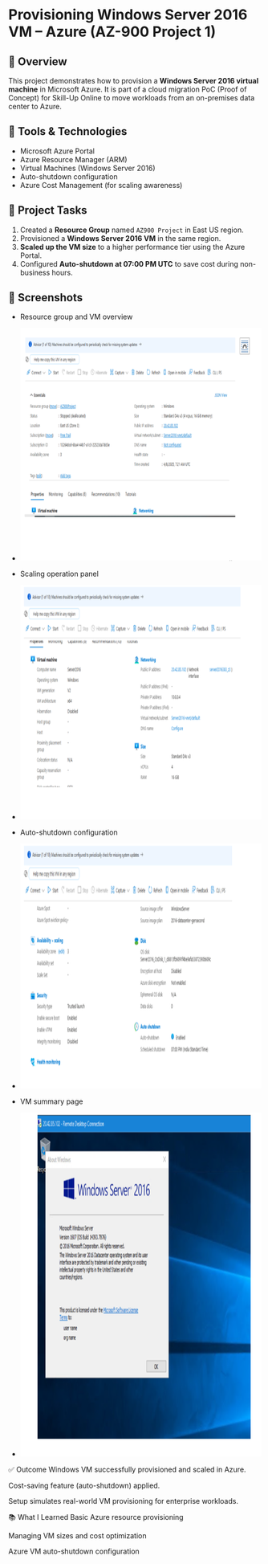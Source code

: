 # Provisioning Windows Server 2016 VM – Azure (AZ-900 Project 1)

## 🚀 Overview

This project demonstrates how to provision a **Windows Server 2016 virtual machine** in Microsoft Azure. It is part of a cloud migration PoC (Proof of Concept) for Skill-Up Online to move workloads from an on-premises data center to Azure.

## 🧰 Tools & Technologies

- Microsoft Azure Portal
- Azure Resource Manager (ARM)
- Virtual Machines (Windows Server 2016)
- Auto-shutdown configuration
- Azure Cost Management (for scaling awareness)

## 🔄 Project Tasks

1. Created a **Resource Group** named `AZ900 Project` in East US region.
2. Provisioned a **Windows Server 2016 VM** in the same region.
3. **Scaled up the VM size** to a higher performance tier using the Azure Portal.
4. Configured **Auto-shutdown at 07:00 PM UTC** to save cost during non-business hours.

## 📸 Screenshots

- Resource group and VM overview
- <img width="940" height="464" alt="image" src="./screenshots/Image1" />

- Scaling operation panel
- <img width="940" height="467" alt="image" src="./screenshots/Image2" />

- Auto-shutdown configuration
- <img width="940" height="488" alt="image" src="./screenshots/Image3" />

- VM summary page
- <img width="940" height="685" alt="image" src="./screenshots/Image4" />

✅ Outcome
Windows VM successfully provisioned and scaled in Azure.

Cost-saving feature (auto-shutdown) applied.

Setup simulates real-world VM provisioning for enterprise workloads.

📚 What I Learned
Basic Azure resource provisioning

Managing VM sizes and cost optimization

Azure VM auto-shutdown configuration

